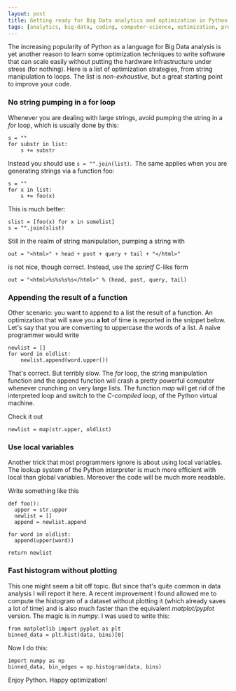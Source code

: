 ```yaml
---
layout: post
title: Getting ready for Big Data analytics and optimization in Python
tags: [analytics, big-data, coding, computer-science, optimization, programming, python]
---
```

The increasing popularity of Python as a language for Big Data analysis is yet
another reason to learn some optimization techniques to write software that
can scale easily without putting the hardware infrastructure under stress (for
nothing). Here is a list of optimization strategies, from string manipulation
to loops. The list is _non-exhaustive,_ but a great starting point to improve
your code.

### No string pumping in a for loop

Whenever you are dealing with large strings, avoid pumping the string in a
_for_ loop, which is usually done by this:

    
    
    s = ""
    for substr in list:
        s += substr

Instead you should use `s = "".join(list)`.  The same applies when you are
generating strings via a function foo:

    
    
    s = ""
    for x in list:
        s += foo(x)

This is much better:

    
    
    slist = [foo(x) for x in somelist]
    s = "".join(slist)

Still in the realm of string manipulation, pumping a string with

    
    
    out = "<html>" + head + post + query + tail + "</html>"

is not nice, though correct. Instead, use the _sprintf_ C-like form

    
    
    out = "<html>%s%s%s%s</html>" % (head, post, query, tail)
    
    
    

### Appending the result of a function

Other scenario: you want to append to a list the result of a function. An
optimization that will save you **a lot** of time is reported in the snippet
below. Let's say that you are converting to uppercase the words of a list. A
naive programmer would write

    
    
    newlist = []
    for word in oldlist:
        newlist.append(word.upper())

That's correct. But terribly slow. The _for_ loop, the string manipulation
function and the append function will crash a pretty powerful computer
whenever crunching on very large lists. The function _map_ will get rid of the
interpreted loop and switch to the _C-compiled loop_, of the Python virtual
machine.

Check it out

    
    
    newlist = map(str.upper, oldlist)
    
    

### Use local variables

Another trick that most programmers ignore is about using local variables. The
lookup system of the Python interpreter is much more efficient with local than
global variables. Moreover the code will be much more readable.

Write something like this

    
    
    def foo():  
      upper = str.upper  
      newlist = []  
      append = newlist.append  
    
    for word in oldlist:  
      append(upper(word)) 
     
    return newlist

### Fast histogram without plotting

This one might seem a bit off topic. But since that's quite common in data
analysis I will report it here. A recent improvement I found allowed me to
compute the histogram of a dataset without plotting it (which already saves a
lot of time) and is also much faster than the equivalent _matplot/pyplot_
version. The magic is in _numpy_. I was used to write this:

    
    
    from matplotlib import pyplot as plt
    binned_data = plt.hist(data, bins)[0]
    
    

Now I do this:

    
    
    import numpy as np 
    binned_data, bin_edges = np.histogram(data, bins)

Enjoy Python. Happy optimization!


